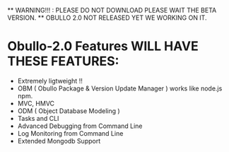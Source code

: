 
** WARNING!!! : PLEASE DO NOT DOWNLOAD PLEASE WAIT THE BETA VERSION.
** OBULLO 2.0 NOT RELEASED YET WE WORKING ON IT.

Obullo-2.0 Features WILL HAVE THESE FEATURES:
=========================

- Extremely ligtweight !!
- OBM ( Obullo Package & Version Update Manager ) works like node.js npm.
- MVC, HMVC 
- ODM ( Object Database Modeling )
- Tasks and CLI
- Advanced Debugging from Command Line
- Log Monitoring from Command Line
- Extended Mongodb Support
